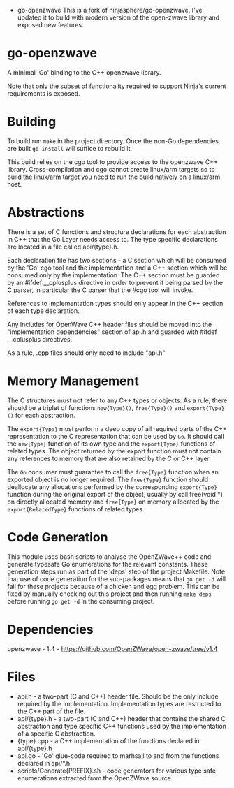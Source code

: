* go-openzwave
 This is a fork of ninjasphere/go-openzwave. I've updated it to build with modern version of the open-zwave library and exposed new features.



go-openzwave
============
A minimal 'Go' binding to the C++ openzwave library.

Note that only the subset of functionality required to support Ninja's current requirements is exposed.

Building
========
To build run `make` in the project directory. Once the non-Go dependencies are built `go install` will suffice to rebuild it.

This build relies on the cgo tool to provide access to the openzwave C++ library. Cross-compilation and cgo cannot create linux/arm targets so to build
the linux/arm target you need to run the build natively on a linux/arm host.

Abstractions
============
There is a set of C functions and structure declarations for each abstraction in C++ that the Go Layer needs access to. The type specific declarations are located in a file called api/{type}.h.

Each declaration file has two sections - a C section which will be consumed by the 'Go' cgo tool and the implementation and a C++ section which will be consumed only by the implementation.
The C++ section must be guarded by an #ifdef __cplusplus directive in order to prevent it being parsed by the C parser, in particular the C parser that the #cgo tool will invoke.

References to implementation types should only appear in the C++ section of each type declaration.

Any includes for OpenWave C++ header files should be moved into the "implementation dependencies" section of api.h and guarded with #ifdef __cplusplus directives.

As a rule, .cpp files should only need to include "api.h"

Memory Management
=================
The C structures must not refer to any C++ types or objects. As a rule, there should be a triplet of functions `new{Type}()`, `free{Type}()` and `export{Type}()` for each abstraction.

The `export{Type}` must perform a deep copy of all required parts of the C++ representation to the C representation that can be used by `Go`. It should call the `new{Type}` function of its
own type and the `export{Type}` functions of related types. The object returned by the export function must not contain any references to memory that are also retained by the C or C++ layer.

The `Go` consumer must guarantee to call the `free{Type}` function when an exported object is no longer required. The `free{Type}` function should deallocate any allocations performed by the corresponding `export{Type}` function during the original export of the object, usually by call free(void *) on directly allocated memory and `free{Type}` on memory allocated by the `export{RelatedType}` functions
of related types.

Code Generation
===============
This module uses bash scripts to analyse the OpenZWave++ code and generate typesafe Go enumerations for the relevant constants. These generation steps run as part of the 'deps' step of the project Makefile. Note that use of code generation for the sub-packages means that `go get -d` will fail for these projects because of a chicken and egg problem. This can be fixed by manually checking out this project and then running `make deps` before running `go get -d` in the consuming project.

Dependencies
============
openzwave - 1.4 - https://github.com/OpenZWave/open-zwave/tree/v1.4

Files
=====
* api.h - a two-part (C and C++) header file. Should be the only include required by the implementation. Implementation types are restricted to the C++ part of the file.
* api/{type}.h - a two-part (C and C++) header that contains the shared C abstraction and type specific C++ functions used by the implementation of a specific C abstraction.
* {type}.cpp - a C++ implementation of the functions declared in api/{type}.h
* api.go - 'Go' glue-code required to marhsall to and from the functions declared in api/*.h
* scripts/Generate{PREFIX}.sh - code generators for various type safe enumerations extracted from the OpenZWave source.
